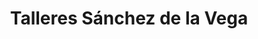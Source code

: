 ---
title: "Talleres Sánchez de la Vega"
url: /encinarejo-de-cordoba/talleres-sanchez-de-la-vega/
shop: reparación de automóviles
---